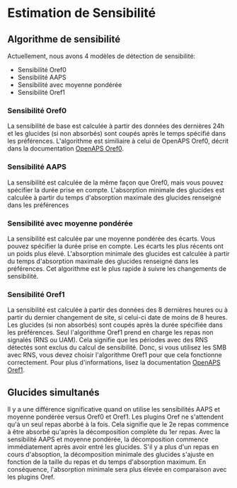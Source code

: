 # Estimation de Sensibilité

## Algorithme de sensibilité

Actuellement, nous avons 4 modèles de détection de sensibilité:

* Sensibilité Oref0
* Sensibilité AAPS 
* Sensibilité avec moyenne pondérée
* Sensibilité Oref1

### Sensibilité Oref0

La sensibilité de base est calculée à partir des données des dernières 24h et les glucides (si non absorbés) sont coupés après le temps spécifié dans les préférences. L'algorithme est similiaire à celui de OpenAPS Oref0, décrit dans la documentation [OpenAPS Oref0](https://openaps.readthedocs.io/en/latest/docs/Customize-Iterate/autosens.html).

### Sensibilité AAPS 

La sensibilité est calculée de la même façon que Oref0, mais vous pouvez spécifier la durée prise en compte. L'absorption minimale des glucides est calculée à partir du temps d'absorption maximale des glucides renseigné dans les préférences

### Sensibilité avec moyenne pondérée

La sensibilité est calculée par une moyenne pondérée des écarts. Vous pouvez spécifier la durée prise en compte. Les écarts les plus récents ont un poids plus élevé. L'absorption minimale des glucides est calculée à partir du temps d'absorption maximale des glucides renseigné dans les préférences. Cet algorithme est le plus rapide à suivre les changements de sensibilité.

### Sensibilité Oref1

La sensibilité est calculée à partir des données des 8 dernières heures ou à partir du dernier changement de site, si celui-ci date de moins de 8 heures. Les glucides (si non absorbés) sont coupés après la durée spécifiée dans les préférences. Seul l'algorithme Oref1 prend en charge les repas non signalés (RNS ou UAM). Cela signifie que les périodes avec des RNS détectés sont exclus du calcul de sensibilité. Donc, si vous utilisez les SMB avec RNS, vous devez choisir l'algorithme Oref1 pour que cela fonctionne correctement. Pour plus d'informations, lisez la documentation [OpenAPS Oref1](https://openaps.readthedocs.io/en/latest/docs/Customize-Iterate/oref1.html).

## Glucides simultanés

Il y a une différence significative quand on utilise les sensibilités AAPS et moyenne pondérée versus Oref0 et Oref1. Les plugins Oref ne s'attendent qu'à un seul repas aborbé à la fois. Cela signifie que le 2e repas commence à être absorbé qu'après la décomposition complète du 1er repas. Avec la sensibilité AAPS et moyenne pondérée, la décomposition commence immédiatement après avoir entré les glucides. S'il y a plus d'un repas en cours d'absoption, la décomposition minimale des glucides s'ajuste en fonction de la taille du repas et du temps d'absorption maximum. En conséquence, l'absorption minimale sera plus élevée en comparaison avec les plugins Oref.